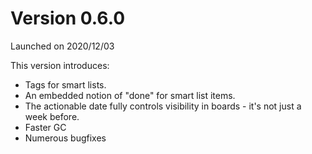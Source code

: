 # Version 0.6.0

Launched on 2020/12/03

This version introduces:

* Tags for smart lists.
* An embedded notion of "done" for smart list items.
* The actionable date fully controls visibility in boards - it's not just a week before.
* Faster GC
* Numerous bugfixes

